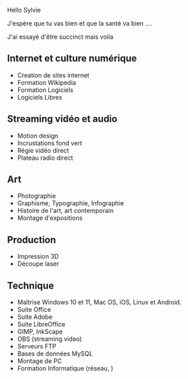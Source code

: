 Hello Sylvie

J'espère que tu vas bien et que la santé va bien ....

J'ai essayé d'être succinct mais voila

## Internet et culture numérique

* Creation de sites internet
* Formation Wikipedia
* Formation Logiciels
* Logiciels Libres

## Streaming vidéo et audio
* Motion design
* Incrustations fond vert
* Régie vidéo direct
* Plateau radio direct

## Art
* Photographie
* Graphisme, Typographie, Infographie
* Histoire de l'art, art contemporain
* Montage d'expositions

## Production
* Impression 3D
* Découpe laser
## Technique
* Maîtrise Windows 10 et 11, Mac OS, iOS, Linux et Android.
* Suite Office
* Suite Adobe
* Suite LibreOffice
* GIMP, InkScape
* OBS (streaming video)
* Serveurs FTP
* Bases de données MySQL
* Montage de PC
* Formation Informatique (réseau, )

